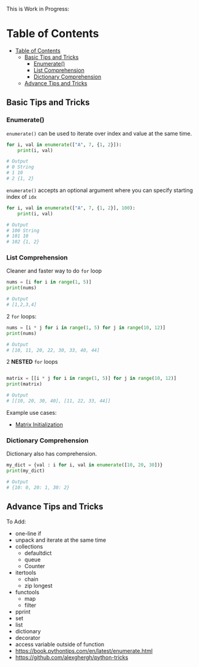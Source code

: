 This is Work in Progress:

# Table of Contents

- [Table of Contents](#table-of-contents)
  - [Basic Tips and Tricks](#basic-tips-and-tricks)
    - [Enumerate()](#enumerate)
    - [List Comprehension](#list-comprehension)
    - [Dictionary Comprehension](#dictionary-comprehension)
  - [Advance Tips and Tricks](#advance-tips-and-tricks)

## Basic Tips and Tricks

### Enumerate()

`enumerate()` can be used to iterate over index and value at the same time.

```python
for i, val in enumerate(["A", 7, {1, 2}]):
    print(i, val)

# Output
# 0 String
# 1 10
# 2 {1, 2}
```

`enumerate()` accepts an optional argument where you can specify starting index of `idx`

```python
for i, val in enumerate(["A", 7, {1, 2}], 100):
    print(i, val)

# Output
# 100 String
# 101 10
# 102 {1, 2}
```

### List Comprehension

Cleaner and faster way to do `for` loop

```python
nums = [i for i in range(1, 5)]
print(nums)

# Output
# [1,2,3,4]
```

2 `for` loops:

```python
nums = [i * j for i in range(1, 5) for j in range(10, 12)]
print(nums)

# Output
# [10, 11, 20, 22, 30, 33, 40, 44]
```

2 **NESTED** `for` loops

```python

matrix = [[i * j for i in range(1, 5)] for j in range(10, 12)]
print(matrix)

# Output
# [[10, 20, 30, 40], [11, 22, 33, 44]]
```

Example use cases:

- [Matrix Initialization](./examples/list_comprehension/matrix_initilization.py)

### Dictionary Comprehension

Dictionary also has comprehension.

```python
my_dict = {val : i for i, val in enumerate([10, 20, 30])}
print(my_dict)

# Output
# {10: 0, 20: 1, 30: 2}
```

## Advance Tips and Tricks

To Add: 
- one-line if
- unpack and iterate at the same time
- collections
  - defaultdict
  - queue
  - Counter
- itertools
  - chain
  - zip longest
- functools
  - map
  - filter
- pprint
- set
- list
- dictionary
- decorator
- access variable outside of function
- https://book.pythontips.com/en/latest/enumerate.html
- https://github.com/alexghergh/python-tricks
